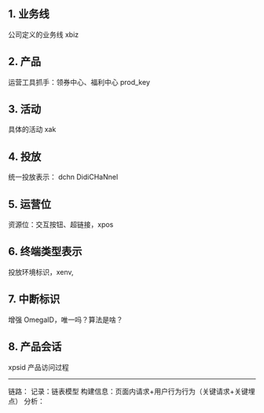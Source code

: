 ## 1. 业务线
公司定义的业务线
xbiz
## 2. 产品 
运营工具抓手：领券中心、福利中心
prod_key
## 3. 活动
具体的活动 xak

## 4. 投放
统一投放表示： dchn DidiCHaNnel

## 5. 运营位
资源位：交互按钮、超链接，xpos

## 6. 终端类型表示
投放环境标识，xenv,

## 7. 中断标识 
增强 OmegaID，唯一吗？算法是啥？


## 8. 产品会话
xpsid 产品访问过程


-----
链路：
记录：链表模型
构建信息：页面内请求+用户行为行为（关键请求+关键埋点）
分析：
